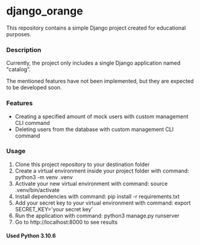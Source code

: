 # django_orange
This repository contains a simple Django project created for educational purposes.

### Description

Currently, the project only includes a single Django application named "catalog".

The mentioned features have not been implemented, but they are expected to be developed soon.

### Features

- Creating a specified amount of mock users with custom management CLI command
- Deleting users from the database with custom management CLI command

### Usage

1. Clone this project repository to your destination folder
2. Create a virtual environment inside your project folder with command: python3 -m venv .venv
3. Activate your new virtual environment with command: source .venv/bin/activate
4. Install dependencies with command: pip install -r requirements.txt
5. Add your secret key to your virtual environment with command: export SECRET_KEY='your secret key' 
6. Run the application with command: python3 manage.py runserver
7. Go to http://localhost:8000 to see results

#### Used Python 3.10.6